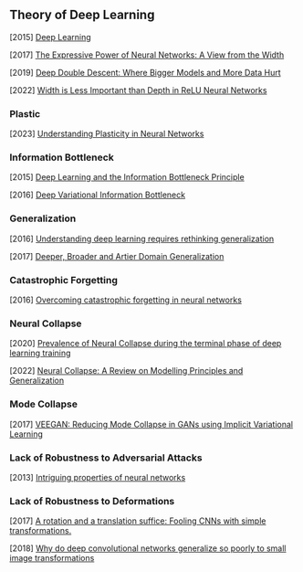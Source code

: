## Theory of Deep Learning

[2015] [Deep Learning](https://hal.science/hal-04206682/document)

[2017] [The Expressive Power of Neural Networks: A View from the Width](https://arxiv.org/abs/1709.02540)

[2019] [Deep Double Descent: Where Bigger Models and More Data Hurt](https://arxiv.org/abs/1912.02292)

[2022] [Width is Less Important than Depth in ReLU Neural Networks](https://arxiv.org/abs/2202.03841)



### Plastic

[2023] [Understanding Plasticity in Neural Networks](https://arxiv.org/abs/2303.01486)



### Information Bottleneck

[2015] [Deep Learning and the Information Bottleneck Principle](https://arxiv.org/abs/1503.02406)

[2016] [Deep Variational Information Bottleneck](https://arxiv.org/abs/1612.00410)



### Generalization

[2016] [Understanding deep learning requires rethinking generalization](https://arxiv.org/abs/1611.03530)

[2017] [Deeper, Broader and Artier Domain Generalization](https://arxiv.org/abs/1710.03077)



### Catastrophic Forgetting

[2016] [Overcoming catastrophic forgetting in neural networks](https://arxiv.org/abs/1612.00796)



###  Neural Collapse

[2020] [Prevalence of Neural Collapse during the terminal phase of deep learning training](https://arxiv.org/abs/2008.08186)

[2022] [Neural Collapse: A Review on Modelling Principles and Generalization](https://arxiv.org/abs/2206.04041)



### Mode Collapse

[2017] [VEEGAN: Reducing Mode Collapse in GANs using Implicit Variational Learning](https://arxiv.org/abs/1705.07761)



### Lack of Robustness to Adversarial Attacks

[2013] [Intriguing properties of neural networks](https://arxiv.org/abs/1312.6199)



###  Lack of Robustness to Deformations

[2017] [A rotation and a translation suffice: Fooling CNNs with simple transformations.](https://openreview.net/pdf?id=BJfvknCqFQ)

[2018] [Why do deep convolutional networks generalize so poorly to small image transformations](https://arxiv.org/abs/1805.12177)